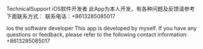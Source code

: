TechnicalSupport
iOS软件开发者 此App为本人开发，有各种问题及反馈请参考下面联系方式：
联系电话：+8613285085017

Ios the software developer This app is developed by myself. If you have any questions or feedback, please refer to the following contact information: +8613285085017